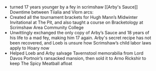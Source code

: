 - turned 17 years younger by a fey in scrimshaw
[[Arby's Sauce]]
Downtime between Tiialia and Vlorn arcs:
- Created all the tournament brackets for Hugh Mann’s Midwinter Invitational at The Pit, and also taught a course on Bracketology at Scrimshaw Area Community College
- Unwittingly exchanged the only copy of Arby’s Sauce and 18 years of his life to a mad fey, making him 17 again. Arby's secret recipe has not been recovered, and Loeb is unsure how Scrimshaw’s child labor laws apply to Hoary now
- Helped Loeb and Arby salvage Tavernstool memorabilia from Lord Davos Portnoir’s ransacked mansion, then sold it to Arno Rickshir to keep The Spicy Meatball afloat